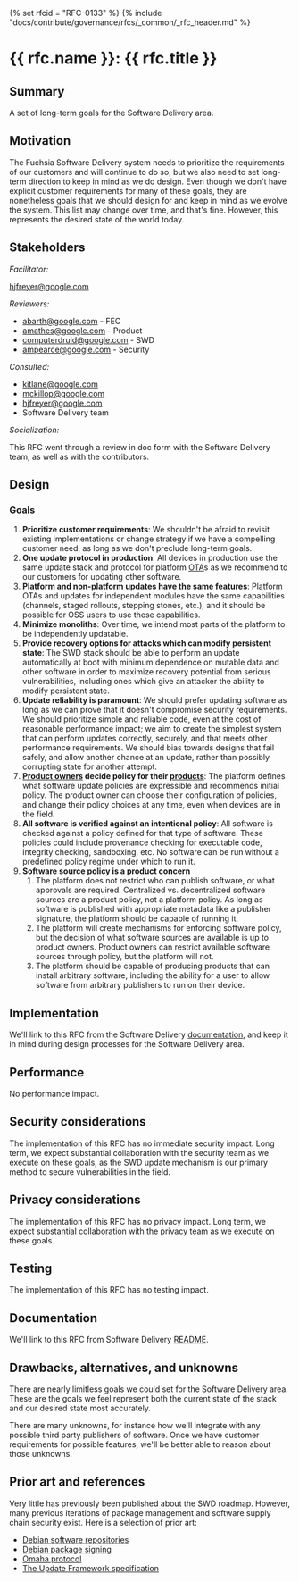 <!-- mdformat off(templates not supported) -->
{% set rfcid = "RFC-0133" %}
{% include "docs/contribute/governance/rfcs/_common/_rfc_header.md" %}
# {{ rfc.name }}: {{ rfc.title }}
<!-- SET the `rfcid` VAR ABOVE. DO NOT EDIT ANYTHING ELSE ABOVE THIS LINE. -->

<!-- mdformat on -->

## Summary

A set of long-term goals for the Software Delivery area.

## Motivation

The Fuchsia Software Delivery system needs to prioritize the requirements of our
customers and will continue to do so, but we also need to set long-term
direction to keep in mind as we do design. Even though we don't have explicit
customer requirements for many of these goals, they are nonetheless goals that
we should design for and keep in mind as we evolve the system. This list may
change over time, and that's fine. However, this represents the desired state of
the world today.

## Stakeholders

_Facilitator:_

hjfreyer@google.com

_Reviewers:_

* abarth@google.com - FEC
* amathes@google.com - Product
* computerdruid@google.com - SWD
* ampearce@google.com - Security

_Consulted:_

* kitlane@google.com
* mckillop@google.com
* hjfreyer@google.com
* Software Delivery team

_Socialization:_

This RFC went through a review in doc form with the Software Delivery team, as
well as with the contributors.

## Design

### Goals

1. **Prioritize customer requirements**: We shouldn't be afraid to revisit
   existing implementations or change strategy if we have a compelling customer
   need, as long as we don't preclude long-term goals.
2. **One update protocol in production**: All devices in production use the same
   update stack and protocol for platform [OTA][glossary.ota]s as we recommend
   to our customers for updating other software.
3. **Platform and non-platform updates have the same features**: Platform OTAs
   and updates for independent modules have the same capabilities (channels,
   staged rollouts, stepping stones, etc.), and it should be possible for OSS
   users to use these capabilities.
4. **Minimize monoliths**: Over time, we intend most parts of the platform to be
   independently updatable.
5. **Provide recovery options for attacks which can modify persistent state**:
   The SWD stack should be able to perform an update automatically at boot with
   minimum dependence on mutable data and other software in order to maximize
   recovery potential from serious vulnerabilities, including ones which give an
   attacker the ability to modify persistent state.
6. **Update reliability is paramount**: We should prefer updating software as
   long as we can prove that it doesn't compromise security requirements. We
   should prioritize simple and reliable code, even at the cost of reasonable
   performance impact; we aim to create the simplest system that can perform
   updates correctly, securely, and that meets other performance requirements.
   We should bias towards designs that fail safely, and allow another chance at
   an update, rather than possibly corrupting state for another attempt.
7. **[Product owners][glossary.product-owner] decide policy for their
   [products][glossary.product]**: The platform defines what software update
   policies are expressible and recommends initial policy. The product owner can
   choose their configuration of policies, and change their policy choices at
   any time, even when devices are in the field.
8. **All software is verified against an intentional policy**: All software is
   checked against a policy defined for that type of software. These policies
   could include provenance checking for executable code, integrity checking,
   sandboxing, etc. No software can be run without a predefined policy regime
   under which to run it.
9. **Software source policy is a product concern**
    1. The platform does not restrict who can publish software, or what
       approvals are required. Centralized vs. decentralized software sources
       are a product policy, not a platform policy. As long as software is
       published with appropriate metadata like a publisher signature, the
       platform should be capable of running it.
    2. The platform will create mechanisms for enforcing software policy, but
       the decision of what software sources are available is up to product
       owners. Product owners can restrict available software sources through
       policy, but the platform will not.
    3. The platform should be capable of producing products that can install
       arbitrary software, including the ability for a user to allow software
       from arbitrary publishers to run on their device.

## Implementation

We'll link to this RFC from the Software Delivery [documentation][swd-readme],
and keep it in mind during design processes for the Software Delivery area.

## Performance

No performance impact.

## Security considerations

The implementation of this RFC has no immediate security impact. Long term, we
expect substantial collaboration with the security team as we execute on these
goals, as the SWD update mechanism is our primary method to secure
vulnerabilities in the field.

## Privacy considerations

The implementation of this RFC has no privacy impact. Long term, we expect
substantial collaboration with the privacy team as we execute on these goals.

## Testing

The implementation of this RFC has no testing impact.

## Documentation

We'll link to this RFC from Software Delivery [README][swd-readme].

## Drawbacks, alternatives, and unknowns

There are nearly limitless goals we could set for the Software Delivery area.
These are the goals we feel represent both the current state of the stack and
our desired state most accurately.

There are many unknowns, for instance how we'll integrate with any possible
third party publishers of software. Once we have customer requirements for
possible features, we'll be better able to reason about those unknowns.

## Prior art and references

Very little has previously been published about the SWD roadmap. However, many
previous iterations of package management and software supply chain security
exist. Here is a selection of prior art:

* [Debian software repositories](https://wiki.debian.org/DebianRepository)
* [Debian package signing](https://www.debian.org/doc/manuals/securing-debian-manual/deb-pack-sign.en.html)
* [Omaha protocol](https://github.com/google/omaha/blob/ebc25b2b3d77eed3d9a122bcfd89a66f6f192e4b/doc/ServerProtocolV3.md)
* [The Update Framework specification](https://theupdateframework.github.io/specification/latest/)

[glossary.ota]: /glossary/README.md#ota
[glossary.product]: /glossary/README.md#product
[glossary.product-owner]: /glossary/README.md#product-owner
[swd-readme]: /src/sys/pkg/README.md
